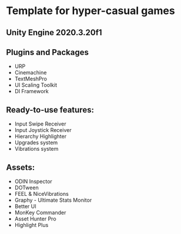 # Template for hyper-casual games
## Unity Engine 2020.3.20f1

## Plugins and Packages
- URP
- Cinemachine
- TextMeshPro
- UI Scaling Toolkit
- DI Framework

## Ready-to-use features:
- Input Swipe Receiver
- Input Joystick Receiver
- Hierarchy Highlighter
- Upgrades system
- Vibrations system

## Assets:
- ODIN Inspector
- DOTween
- FEEL & NiceVibrations
- Graphy - Ultimate Stats Monitor
- Better UI
- MonKey Commander
- Asset Hunter Pro
- Highlight Plus
